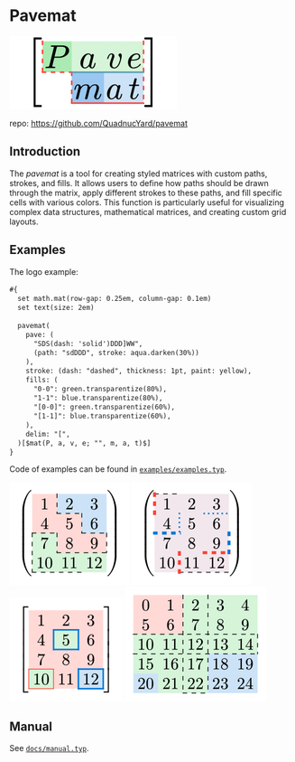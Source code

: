# Pavemat

![pavement + matrix](./examples/logo.svg)

repo: <https://github.com/QuadnucYard/pavemat>

## Introduction

The *pavemat* is a tool for creating styled matrices with custom paths, strokes, and fills. It allows users to define how paths should be drawn through the matrix, apply different strokes to these paths, and fill specific cells with various colors. This function is particularly useful for visualizing complex data structures, mathematical matrices, and creating custom grid layouts.

## Examples

The logo example:

```typst
#{
  set math.mat(row-gap: 0.25em, column-gap: 0.1em)
  set text(size: 2em)

  pavemat(
    pave: (
      "SDS(dash: 'solid')DDD]WW",
      (path: "sdDDD", stroke: aqua.darken(30%))
    ),
    stroke: (dash: "dashed", thickness: 1pt, paint: yellow),
    fills: (
      "0-0": green.transparentize(80%),
      "1-1": blue.transparentize(80%),
      "[0-0]": green.transparentize(60%),
      "[1-1]": blue.transparentize(60%),
    ),
    delim: "[",
  )[$mat(P, a, v, e; "", m, a, t)$]
}
```

Code of examples can be found in [`examples/examples.typ`](https://github.com/QuadnucYard/pavemat/tree/main/examples).

![](./examples/example1.svg)
![](./examples/example2.svg)
![](./examples/example4.svg)
![](./examples/example5.svg)

## Manual

See [`docs/manual.typ`](https://github.com/QuadnucYard/pavemat/tree/main/docs).
